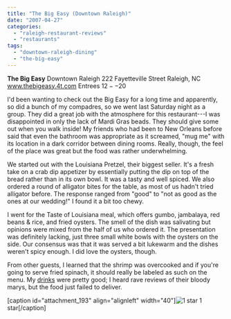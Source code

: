 ```yaml
---
title: "The Big Easy (Downtown Raleigh)"
date: "2007-04-27"
categories: 
  - "raleigh-restaurant-reviews"
  - "restaurants"
tags: 
  - "downtown-raleigh-dining"
  - "the-big-easy"
---
```


**The Big Easy** Downtown Raleigh 222 Fayetteville Street Raleigh, NC www.thebigeasy.4t.com Entrees $12--$20

I'd been wanting to check out the Big Easy for a long time and apparently, so did a bunch of my compadres, so we went last Saturday night as a group. They did a great job with the atmosphere for this restaurant---I was disappointed in only the lack of Mardi Gras beads. They should give some out when you walk inside! My friends who had been to New Orleans before said that even the bathroom was appropriate as it screamed, "mug me" with its location in a dark corridor between dining rooms. Really, though, the feel of the place was great but the food was rather underwhelming.

We started out with the Louisiana Pretzel, their biggest seller. It's a fresh take on a crab dip appetizer by essentially putting the dip on top of the bread rather than in its own bowl. It was a tasty and well spiced. We also ordered a round of alligator bites for the table, as most of us hadn't tried alligator before. The response ranged from "good" to "not as good as the ones at our wedding!" I found it a bit too chewy.

I went for the Taste of Louisiana meal, which offers gumbo, jambalaya, red beans & rice, and fried oysters. The smell of the dish was salivating but opinions were mixed from the half of us who ordered it. The presentation was definitely lacking, just three small white bowls with the oysters on the side. Our consensus was that it was served a bit lukewarm and the dishes weren't spicy enough. I did love the oysters, though.

From other guests, I learned that the shrimp was overcooked and if you're going to serve fried spinach, it should really be labeled as such on the menu. My [drinks](http://www.thegourmez.com/gourmez/cocktails/) were pretty good; I heard rave reviews of their bloody marys, but the food just failed to deliver.

\[caption id="attachment\_193" align="alignleft" width="40"\]![1 star](http://s3.amazonaws.com/thegourmez-wpmedia/2009/04/rating_olive1.gif "rating_olive1") 1 star\[/caption\]

